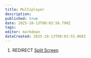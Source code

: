 ```yaml
---
title: Multiplayer
description: 
published: true
date: 2025-10-13T00:03:58.790Z
tags: 
editor: markdown
dateCreated: 2025-10-13T00:03:55.068Z
---
```


1.  REDIRECT [Split Screen](Split_Screen "wikilink")
